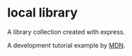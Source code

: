 # local library
A library collection created with express.

A development tutorial example by [MDN](https://developer.mozilla.org/en-US/docs/Learn/Server-side/Express_Nodejs/Tutorial_local_library_website).
